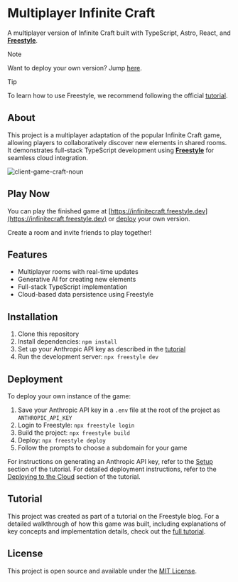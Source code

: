 # Multiplayer Infinite Craft

A multiplayer version of Infinite Craft built with TypeScript, Astro, React, and **[Freestyle](https://freestyle.sh)**.

> [!NOTE]
> Want to deploy your own version? Jump [here](#deployment).

> [!TIP]
> To learn how to use Freestyle, we recommend following the official [tutorial](https://https://blog.freestyle.dev/posts/multiplayer-infinite-craft).

## About

This project is a multiplayer adaptation of the popular Infinite Craft game, allowing players to collaboratively discover new elements in shared rooms. It demonstrates full-stack TypeScript development using **[Freestyle](https://freestyle.sh)** for seamless cloud integration.

![client-game-craft-noun](https://github.com/kevgug/multiplayer-infinite-craft/assets/37193648/bd752979-d914-427e-8c35-08c9ff105a60)

## Play Now

You can play the finished game at [https://infinitecraft.freestyle.dev](https://infinitecraft.freestyle.dev) or [deploy](#deployment) your own version.

Create a room and invite friends to play together!

## Features

- Multiplayer rooms with real-time updates
- Generative AI for creating new elements
- Full-stack TypeScript implementation
- Cloud-based data persistence using Freestyle

## Installation

1. Clone this repository
2. Install dependencies: `npm install`
3. Set up your Anthropic API key as described in the [tutorial](https://blog.freestyle.dev/posts/multiplayer-infinite-craft#setup)
4. Run the development server: `npx freestyle dev`

## Deployment

To deploy your own instance of the game:

1. Save your Anthropic API key in a `.env` file at the root of the project as `ANTHROPIC_API_KEY`
2. Login to Freestyle: `npx freestyle login`
3. Build the project: `npx freestyle build`
4. Deploy: `npx freestyle deploy`
5. Follow the prompts to choose a subdomain for your game

For instructions on generating an Anthropic API key, refer to the [Setup](https://blog.freestyle.dev/posts/multiplayer-infinite-craft#setup) section of the tutorial. For detailed deployment instructions, refer to the [Deploying to the Cloud](https://blog.freestyle.dev/posts/multiplayer-infinite-craft#deploying-to-the-cloud) section of the tutorial.

## Tutorial

This project was created as part of a tutorial on the Freestyle blog. For a detailed walkthrough of how this game was built, including explanations of key concepts and implementation details, check out the [full tutorial](https://blog.freestyle.dev/posts/multiplayer-infinite-craft).

## License

This project is open source and available under the [MIT License](LICENSE).
